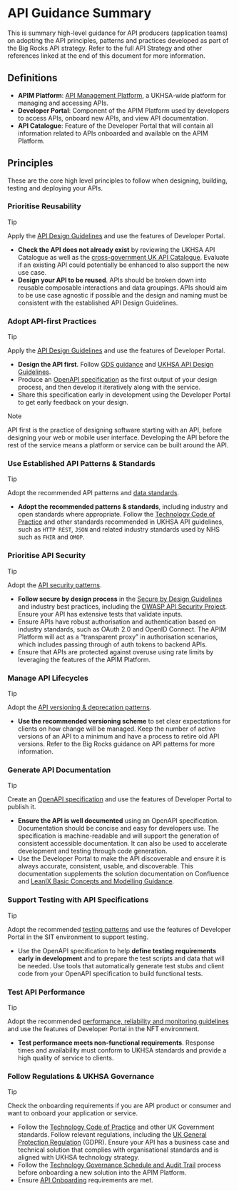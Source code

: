 # API Guidance Summary

This is summary high-level guidance for API producers (application teams) on adopting the API principles, patterns and practices developed as part of the Big Rocks API strategy. Refer to the full API Strategy and other references linked at the end of this document for more information.

## Definitions

- **APIM Platform**: [API Management Platform](https://confluence.collab.test-and-trace.nhs.uk/display/BRP/API+Management+Solution+Design#APIManagementSolutionDesign-AzureAPI-M), a UKHSA-wide platform for managing and accessing APIs.
- **Developer Portal**: Component of the APIM Platform used by developers to access APIs, onboard new APIs, and view API documentation.
- **API Catalogue**: Feature of the Developer Portal that will contain all information related to APIs onboarded and available on the APIM Platform.

## Principles

These are the core high level principles to follow when designing, building, testing and deploying your APIs.

### Prioritise Reusability

> [!TIP]
> Apply the [API Design Guidelines](../api-design-guidelines/index.md) and use the features of Developer Portal.

- **Check the API does not already exist** by reviewing the UKHSA API Catalogue as well as the [cross-government UK API Catalogue](https://www.api.gov.uk/#uk-public-sector-apis). Evaluate if an existing API could potentially be enhanced to also support the new use case.
- **Design your API to be reused**. APIs should be broken down into reusable composable interactions and data groupings. APIs should aim to be use case agnostic if possible and the design and naming must be consistent with the established API Design Guidelines.

### Adopt API-first Practices

> [!TIP]
> Apply the [API Design Guidelines](../api-design-guidelines/index.md) and use the features of Developer Portal.

- **Design the API first**. Follow [GDS guidance](https://www.gov.uk/guidance/gds-api-technical-and-data-standards#design-your-api-first) and [UKHSA API Design Guidelines](../api-design-guidelines/index.md).
- Produce an [OpenAPI specification](https://swagger.io/specification/) as the first output of your design process, and then develop it iteratively along with the service.
- Share this specification early in development using the Developer Portal to get early feedback on your design.

> [!NOTE]
> API first is the practice of designing software starting with an API, before designing your web or mobile user interface. Developing the API before the rest of the service means a platform or service can be built around the API.

### Use Established API Patterns & Standards

> [!TIP]
> Adopt the recommended API patterns and [data standards](../api-design-guidelines/data-standards.md).

- **Adopt the recommended patterns & standards**, including industry and open standards where appropriate. Follow the [Technology Code of Practice](https://www.gov.uk/guidance/the-technology-code-of-practice) and other standards recommended in UKHSA API guidelines, such as `HTTP REST`, `JSON` and related industry standards used by NHS such as `FHIR` and `OMOP`.  

### Prioritise API Security

> [!TIP]
> Adopt the [API security patterns](../api-design-guidelines/security.md).

- **Follow secure by design process** in the [Secure by Design Guidelines](https://www.security.gov.uk/policy-and-guidance/secure-by-design/) and industry best practices, including the [OWASP API Security Project](https://owasp.org/www-project-api-security/). Ensure your API has extensive tests that validate inputs.
- Ensure APIs have robust authorisation and authentication based on industry standards, such as OAuth 2.0 and OpenID Connect. The APIM Platform will act as a “transparent proxy” in authorisation scenarios, which includes passing through of auth tokens to backend APIs.
- Ensure that APIs are protected against overuse using rate limits by leveraging the features of the APIM Platform.

### Manage API Lifecycles

> [!TIP]
> Adopt the [API versioning & deprecation patterns](../api-design-guidelines/versioning-and-deprecation.md).

- **Use the recommended versioning scheme** to set clear expectations for clients on how change will be managed. Keep the number of active versions of an API to a minimum and have a process to retire old API versions. Refer to the Big Rocks guidance on API patterns for more information.

### Generate API Documentation

> [!TIP]
> Create an [OpenAPI specification](../api-design-guidelines/api-specifications-and-documentation.md) and use the features of Developer Portal to publish it.

- **Ensure the API is well documented** using an OpenAPI specification. Documentation should be concise and easy for developers use. The specification is machine-readable and will support the generation of consistent accessible documentation. It can also be used to accelerate development and testing through code generation.
- Use the Developer Portal to make the API discoverable and ensure it is always accurate, consistent, usable, and discoverable. This documentation supplements the solution documentation on Confluence and [LeanIX Basic Concepts and Modelling Guidance](https://confluence.collab.test-and-trace.nhs.uk/display/AT/LeanIX+Basic+Concepts+and+Modelling+Guidance).

### Support Testing with API Specifications

> [!TIP]
> Adopt the recommended [testing patterns](../api-design-guidelines/testing.md) and use the features of Developer Portal in the SIT environment to support testing.

- Use the OpenAPI specification to help **define testing requirements early in development** and to prepare the test scripts and data that will be needed. Use tools that automatically generate test stubs and client code from your OpenAPI specification to build functional tests.

### Test API Performance

> [!TIP]
> Adopt the recommended [performance, reliability and monitoring guidelines](../api-design-guidelines/performance-reliability-monitoring.md) and use the features of Developer Portal in the NFT environment.

- **Test performance meets non-functional requirements**. Response times and availability must conform to UKHSA standards and provide a high quality of service to clients.

### Follow Regulations & UKHSA Governance

> [!TIP]
> Check the onboarding requirements if you are API product or consumer and want to onboard your application or service.

- Follow the [Technology Code of Practice](https://www.gov.uk/guidance/the-technology-code-of-practice) and other UK Government standards. Follow relevant regulations, including the [UK General Protection Regulation](https://ico.org.uk/for-organisations/uk-gdpr-guidance-and-resources/) (GDPR). Ensure your API has a business case and technical solution that complies with organisational standards and is aligned with UKHSA technology strategy.
- Follow the [Technology Governance Schedule and Audit Trail](https://confluence.collab.test-and-trace.nhs.uk/display/AT/Technology+Governance+Schedule+and+Audit+Trail) process before onboarding a new solution into the APIM Platform.
- Ensure [API Onboarding](https://confluence.collab.test-and-trace.nhs.uk/display/BRP/API+Onboarding) requirements are met.

